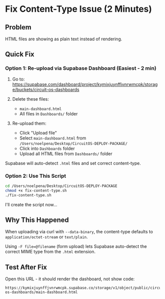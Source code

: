 # Fix Content-Type Issue (2 Minutes)

## Problem
HTML files are showing as plain text instead of rendering.

## Quick Fix

### Option 1: Re-upload via Supabase Dashboard (Easiest - 2 min)

1. Go to: https://supabase.com/dashboard/project/kymixjuynffjvnrwmcpk/storage/buckets/circuit-os-dashboards

2. Delete these files:
   - `main-dashboard.html`
   - All files in `Dashboards/` folder

3. Re-upload them:
   - Click "Upload file"
   - Select `main-dashboard.html` from `/Users/noelpena/Desktop/CircuitOS-DEPLOY-PACKAGE/`
   - Click into `Dashboards` folder
   - Upload all HTML files from `Dashboards/` folder

Supabase will auto-detect `.html` files and set correct content-type.

### Option 2: Use This Script

```bash
cd /Users/noelpena/Desktop/CircuitOS-DEPLOY-PACKAGE
chmod +x fix-content-type.sh
./fix-content-type.sh
```

I'll create the script now...

## Why This Happened

When uploading via curl with `--data-binary`, the content-type defaults to `application/octet-stream` or `text/plain`.

Using `-F file=@filename` (form upload) lets Supabase auto-detect the correct MIME type from the `.html` extension.

## Test After Fix

Open this URL - it should render the dashboard, not show code:
```
https://kymixjuynffjvnrwmcpk.supabase.co/storage/v1/object/public/circuit-os-dashboards/main-dashboard.html
```
